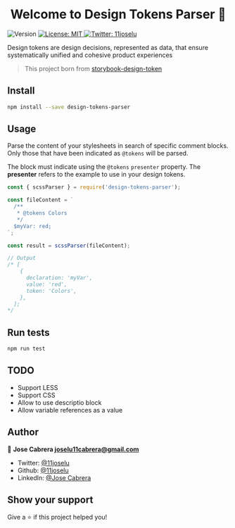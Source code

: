 <h1 align="center">Welcome to Design Tokens Parser 👋</h1>
<p>
  <img alt="Version" src="https://img.shields.io/badge/version-0.0.1-blue.svg?cacheSeconds=2592000" />
  <a href="#" target="_blank">
    <img alt="License: MIT" src="https://img.shields.io/badge/License-MIT-yellow.svg" />
  </a>
  <a href="https://twitter.com/11joselu" target="_blank">
    <img alt="Twitter: 11joselu" src="https://img.shields.io/twitter/follow/11joselu.svg?style=social" />
  </a>
</p>

Design tokens are design decisions, represented as data, that ensure systematically unified and cohesive product experiences

> This project born from [storybook-design-token](https://github.com/UX-and-I/storybook-design-token)

## Install

```sh
npm install --save design-tokens-parser
```

## Usage

Parse the content of your stylesheets in search of specific comment blocks. Only those that have been indicated as <code>@tokens</code> will be parsed.

The block must indicate using the <code>@tokens</code> <code>presenter</code> property. The **presenter** refers to the example to use in your design tokens.

```javascript
const { scssParser } = require('design-tokens-parser');

const fileContent = `
  /**
   * @tokens Colors
   */
  $myVar: red;
`;

const result = scssParser(fileContent);

// Output
/* [
    {
      declaration: 'myVar',
      value: 'red',
      token: 'Colors',
    },
  ];
*/
```

## Run tests

```sh
npm run test
```

## TODO

- Support LESS
- Support CSS
- Allow to use descriptio block
- Allow variable references as a value

## Author

👤 **Jose Cabrera <joselu11cabrera@gmail.com>**

- Twitter: [@11joselu](https://twitter.com/11joselu)
- Github: [@11joselu](https://github.com/11joselu)
- LinkedIn: [@Jose Cabrera](www.linkedin.com/in/jose-cabrera-8543b9b3)

## Show your support

Give a ⭐️ if this project helped you!
